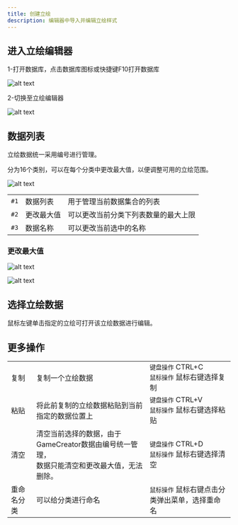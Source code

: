 ```yaml
---
title: 创建立绘
description: 编辑器中导入并编辑立绘样式
---
```


## 进入立绘编辑器

1-打开数据库，点击数据库图标或快捷键F10打开数据库

![alt text](https://assbak.gcw.wiki/gcw/image/zh_hans/getting-started/9.avatar/2.create/image.png)

2-切换至立绘编辑器

![alt text](https://assbak.gcw.wiki/gcw/image/zh_hans/getting-started/10.standAvatar/2.create/image.png)

## 数据列表

立绘数据统一采用编号进行管理。

分为16个类别，可以在每个分类中更改最大值，以便调整可用的立绘范围。

![alt text](https://assbak.gcw.wiki/gcw/image/zh_hans/getting-started/10.standAvatar/2.create/image-1.png)

|      |            |                                      |
| ---- | ---------- | ------------------------------------ |
| `#1` | 数据列表   | 用于管理当前数据集合的列表           |
| `#2` | 更改最大值 | 可以更改当前分类下列表数量的最大上限 |
| `#3` | 数据名称   | 可以更改当前选中的名称               |

### 更改最大值

![alt text](https://assbak.gcw.wiki/gcw/image/zh_hans/getting-started/10.standAvatar/2.create/image-3.png)

![alt text](https://assbak.gcw.wiki/gcw/image/zh_hans/getting-started/10.standAvatar/2.create/image-4.png)

## 选择立绘数据

鼠标左键单击指定的立绘可打开该立绘数据进行编辑。

## 更多操作

|            |                                                                                                 |                                                  |
| ---------- | ----------------------------------------------------------------------------------------------- | ------------------------------------------------ |
| 复制       | 复制一个立绘数据                                                                                | `键盘操作` CTRL+C<br>`鼠标操作` 鼠标右键选择复制 |
| 粘贴       | 将此前复制的立绘数据粘贴到当前指定的数据位置上                                                  | `键盘操作` CTRL+V<br>`鼠标操作` 鼠标右键选择粘贴 |
| 清空       | 清空当前选择的数据，由于GameCreator数据由编号统一管理，<br>数据只能清空和更改最大值，无法删除。 | `键盘操作` CTRL+D<br>`鼠标操作` 鼠标右键选择清空 |
| 重命名分类 | 可以给分类进行命名                                                                              | `鼠标操作` 鼠标右键点击分类弹出菜单，选择重命名  |
